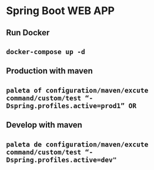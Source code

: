 # Spring Boot WEB APP

## Run Docker

## `docker-compose up -d `

## Production with maven
## `paleta of configuration/maven/excute command/custom/test “-Dspring.profiles.active=prod1” OR`

## Develop with maven

## `paleta de configuration/maven/excute command/custom/test “-Dspring.profiles.active=dev"`